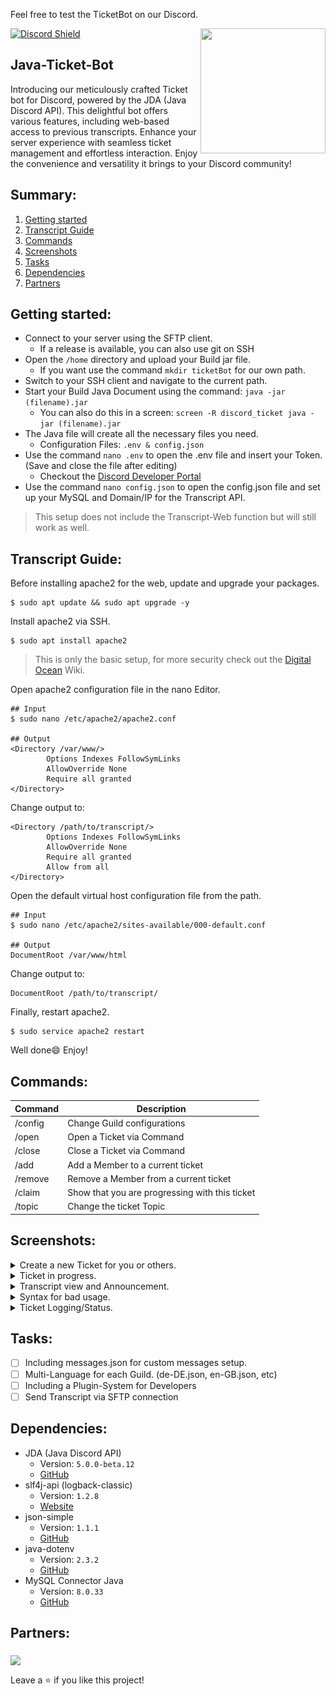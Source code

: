 Feel free to test the TicketBot on our Discord. 

<code><img align="right" src="https://cdn.discordapp.com/avatars/1024758270327533628/24e01d61e543269a5f5b754375bfade7.png?size=2048" height="200" width="200"></code>
[![Discord Shield](https://discordapp.com/api/guilds/1013213427843485817/widget.png?style=shield)](https://discord.gg/V6KB4kQnKc)
## Java-Ticket-Bot
Introducing our meticulously crafted Ticket bot for Discord, powered by the JDA (Java Discord API). This delightful bot offers various features, including web-based access to previous transcripts. Enhance your server experience with seamless ticket management and effortless interaction. Enjoy the convenience and versatility it brings to your Discord community!

## Summary:
1. [Getting started](#getting-started)
2. [Transcript Guide](#transcript-guide)
3. [Commands](#commands)
4. [Screenshots](#screenshots)
5. [Tasks](#tasks)
6. [Dependencies](#dependencies)
7. [Partners](#partners)

## Getting started:
* Connect to your server using the SFTP client.
  * If a release is available, you can also use git on SSH
* Open the `/home` directory and upload your Build jar file.
  * If you want use the command `mkdir ticketBot` for our own path.
* Switch to your SSH client and navigate to the current path.
* Start your Build Java Document using the command: `java -jar (filename).jar`
  * You can also do this in a screen: `screen -R discord_ticket java -jar (filename).jar`
* The Java file will create all the necessary files you need.
  * Configuration Files: `.env & config.json`
* Use the command `nano .env` to open the .env file and insert your Token. (Save and close the file after editing)
  * Checkout the [Discord Developer Portal](https://discord.com/developers/docs/getting-started) 
* Use the command `nano config.json` to open the config.json file and set up your MySQL and Domain/IP for the Transcript API.

> This setup does not include the Transcript-Web function but will still work as well.

## Transcript Guide:
Before installing apache2 for the web, update and upgrade your packages.
```ssh
$ sudo apt update && sudo apt upgrade -y
```
Install apache2 via SSH.
```ssh
$ sudo apt install apache2
```
> This is only the basic setup, for more security check out the [Digital Ocean](https://www.digitalocean.com/community/tutorials/how-to-install-the-apache-web-server-on-ubuntu-20-04) Wiki. 

Open apache2 configuration file in the nano Editor.
```ssh
## Input
$ sudo nano /etc/apache2/apache2.conf

## Output
<Directory /var/www/>
        Options Indexes FollowSymLinks
        AllowOverride None
        Require all granted
</Directory>
```
Change output to:
```ssh
<Directory /path/to/transcript/>
        Options Indexes FollowSymLinks
        AllowOverride None
        Require all granted
        Allow from all
</Directory>
```
Open the default virtual host configuration file from the path.
```ssh
## Input
$ sudo nano /etc/apache2/sites-available/000-default.conf

## Output
DocumentRoot /var/www/html
```
Change output to:
```ssh
DocumentRoot /path/to/transcript/
```
Finally, restart apache2.
```ssh
$ sudo service apache2 restart
```
Well done😄 Enjoy!

## Commands:
| Command | Description                                    |
|---------|------------------------------------------------|
| /config | Change Guild configurations                    |
| /open   | Open a Ticket via Command                      |
| /close  | Close a Ticket via Command                     |
| /add    | Add a Member to a current ticket               |
| /remove | Remove a Member from a current ticket          |
| /claim  | Show that you are progressing with this ticket |
| /topic  | Change the ticket Topic                        |

## Screenshots:
<details> <summary>Create a new Ticket for you or others.</summary>
 <img align="center" src="https://github.com/DevChewbacca/Java-Ticket-Bot/blob/main/images/create-ticket.png" height="200">
 <img align="center" src="https://github.com/DevChewbacca/Java-Ticket-Bot/blob/main/images/create-for-others.png" height="200">
</details>
<details> <summary>Ticket in progress.</summary>
 <img align="center" src="https://github.com/DevChewbacca/Java-Ticket-Bot/blob/main/images/ticket-progress.png" height="200">
 <img align="center" src="https://github.com/DevChewbacca/Java-Ticket-Bot/blob/main/images/ticket-topic.png" height="200">
 <img align="center" src="https://github.com/DevChewbacca/Java-Ticket-Bot/blob/main/images/add-remove-member.png" height="200">
</details>
<details> <summary>Transcript view and Announcement.</summary>
 <img align="center" src="https://github.com/DevChewbacca/Java-Ticket-Bot/blob/main/images/dm-transcript.png" height="200">
 <img align="center" src="https://github.com/DevChewbacca/Java-Ticket-Bot/blob/main/images/web-transcript-view.png" height="200">
</details>
<details> <summary>Syntax for bad usage.</summary>
 <img align="center" src="https://github.com/DevChewbacca/Java-Ticket-Bot/blob/main/images/not-in-ticket.png" height="200">
</details>
<details> <summary>Ticket Logging/Status.</summary>
 <img align="center" src="https://github.com/DevChewbacca/Java-Ticket-Bot/blob/main/images/log-ticket-create.png" height="200">
 <img align="center" src="https://github.com/DevChewbacca/Java-Ticket-Bot/blob/main/images/log-ticket-claim.png" height="200">
 <img align="center" src="https://github.com/DevChewbacca/Java-Ticket-Bot/blob/main/images/log-ticket-close.png" height="200">
</details>

## Tasks:
* [ ] Including messages.json for custom messages setup.
* [ ] Multi-Language for each Guild. (de-DE.json, en-GB.json, etc)
* [ ] Including a Plugin-System for Developers
* [ ] Send Transcript via SFTP connection

## Dependencies:
  * JDA (Java Discord API)
    * Version: `5.0.0-beta.12`
    * [GitHub](https://github.com/discord-jda/JDA)
  * slf4j-api (logback-classic)
    * Version: `1.2.8` 
    * [Website](https://www.slf4j.org/)
  * json-simple
    * Version: `1.1.1`
    * [GitHub](https://github.com/fangyidong/json-simple)
  * java-dotenv
    * Version: `2.3.2`
    * [GitHub](https://github.com/fangyidong/json-simple) 
  * MySQL Connector Java
    * Version: `8.0.33`
    * [GitHub](https://github.com/mysql/mysql-connector-j)

## Partners:
[<img align="middle" src="https://conrise.de/assets/img/logos/logo-light.png">](https://conri.se/travelgeeks)

Leave a ⭐️ if you like this project!
